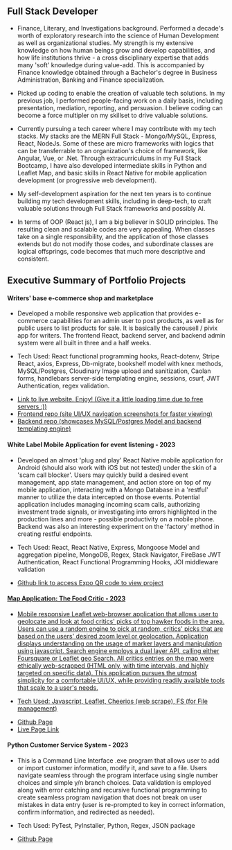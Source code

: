 <h2>Full Stack Developer</h2>
<ul>
  <li>
    Finance, Literary, and Investigations background. Performed a decade's worth of exploratory research into the science of Human Development as well as organizational studies. My strength is my extensive knowledge on how human beings grow and develop capabilities, and how life institutions thrive - a cross disciplinary expertise that adds many 'soft' knowledge during value-add. This is accompanied by Finance knowledge obtained through a Bachelor's degree in Business Administration, Banking and Finance specialization.
  </li>
  <p></p>
  <li>
    Picked up coding to enable the creation of valuable tech solutions. In my previous job, I performed people-facing work on a daily basis, including presentation, mediation, reporting, and persuasion. I believe coding can become a force multipler on my skillset to drive valuable solutions.
  </li>
  <p></p>
  <li>
    Currently pursuing a tech career where I may contribute with my tech stacks. My stacks are the MERN Full Stack - Mongo/MySQL, Express, React, NodeJs. Some of these are micro frameworks with logics that can be transferrable to an organization's choice of framework, like Angular, Vue, or .Net. Through extracurriculums in my Full Stack Bootcamp, I have also developed intermediate skills in Python and Leaflet Map, and basic skills in React Native for mobile application development (or progressive web development).
  </li>
  <p></p>
  <li>
    My self-development aspiration for the next ten years is to continue building my tech development skills, including in deep-tech, to craft valuable solutions through Full Stack frameworks and possibly AI.
  </li>
  <p></p>
    <li>
    In terms of OOP (React js), I am a big believer in SOLID principles. The resulting clean and scalable codes are very appealing. When classes take on a single responsibility, and the application of those classes extends but do not modify those codes, and subordinate classes are logical offsprings, code becomes that much more descriptive and consistent.
  </li>
  <p></p>
</ul>
<h2> Executive Summary of Portfolio Projects </h2>
<h4> Writers' base e-commerce shop and marketplace </h4>

<ul>
  <li>
Developed a mobile responsive web application that provides e-commerce capabilities for an admin user to post products, as well as for public users to list products for sale. It is basically the carousell / pivix app for writers. The frontend React, backend server, and backend admin system were all built in three and a half weeks.
  </li>
<p></p>
  <li>
  Tech Used: React functional programming hooks, React-dotenv, Stripe React, axios, Express, Db-migrate, bookshelf model with knex methods, MySQL/Postgres, Cloudinary Image upload and sanitization, Caolan forms, handlebars server-side templating engine, sessions, csurf, JWT Authentication, regex validation.
  </li>
<p></p>
  <li>
    <a href="https://singular-jalebi-389fbc.netlify.app/#/"> Link to live website. Enjoy! (Give it a little loading time due to free servers :)) </a>
  </li>
  <li>
    <a href="https://github.com/Kern000/proj3-frontend"> Frontend repo (site UI/UX navigation screenshots for faster viewing) </a>
  </li>
  <li>
  <a href="https://github.com/Kern000/project-three-backend"> Backend repo (showcases MySQL/Postgres Model and backend templating engine) </a>
  </li>
</ul>
<h4> White Label Mobile Application for event listening - 2023 </h4>

<ul>
  <li>
Developed an almost 'plug and play' React Native mobile application for Android (should also work with iOS but not tested) under the skin of a 'scam call blocker'. Users may quickly build a desired event management, app state management, and action store on top of my mobile application, interacting with a Mongo Database in a 'restful' manner to utilize the data intercepted on those events. Potential application includes managing incoming scam calls, authorizing investment trade signals, or investigating into errors highlighted in the production lines and more - possible productivity on a mobile phone. Backend was also an interesting experiment on the 'factory' method in creating restful endpoints.
  </li>
<p></p>
  <li>
  Tech Used: React, React Native, Express, Mongoose Model and aggregation pipeline, MongoDB, Regex, Stack Navigator, FireBase JWT Authentication, React Functional Programming Hooks, JOI middleware validation
  </li>
<p></p>
  <li>
<a href="https://github.com/Kern000/projectTwoFrontEnd-ReactNative/blob/master/README.md" target="_blank"/> Github link to access Expo QR code to view project
  </li>
</ul>
<p></p>

<h4> Map Application: The Food Critic - 2023 </h4>
<ul>
  <li>
  Mobile responsive Leaflet web-browser application that allows user to geolocate and look at food critics' picks of top hawker foods in the area. Users can use a random engine to pick at random, critics' picks that are based on the users' desired zoom level or geolocation. Application displays understanding on the usage of marker layers and manipulation using javascript. Search engine employs a dual layer API, calling either Foursquare or Leaflet geo Search. All critics entries on the map were ethically web-scrapped (HTML only, with time intervals, and highly targeted on specific data). This application pursues the utmost simplicity for a comfortable UI/UX, while providing readily available tools that scale to a user's needs.
</li>
<p></p>
  <li>
  Tech Used: Javascript, Leaflet, Cheerios (web scrape), FS (for File management)
</li>
<p></p>
  <li>
  <a href="https://github.com/Kern000/project-one" target="_blank"> Github Page </a>
</li>
  <li>
  <a href="https://kern000.github.io/" target="_blank"> Live Page Link </a>
</li>
<p></p>
</ul>

<h4> Python Customer Service System - 2023</h4>
<ul>
  <li>
  This is a Command Line Interface .exe program that allows user to add or import customer information, modify it, and save to a file. Users navigate seamless through the program interface using single number choices and simple y/n branch choices. Data validation is employed along with error catching and recursive functional programming to create seamless program navigation that does not break on user mistakes in data entry (user is re-prompted to key in correct information, confirm information, and redirected as needed).  
</li>
<p></p>
  <li>
  Tech Used: PyTest, PyInstaller, Python, Regex, JSON package
</li>
<p></p>
  <li>
    <a href="https://github.com/Kern000/mini-python-customer-service-options" target="_blank"> Github Page </a>
</li>
</ul>
